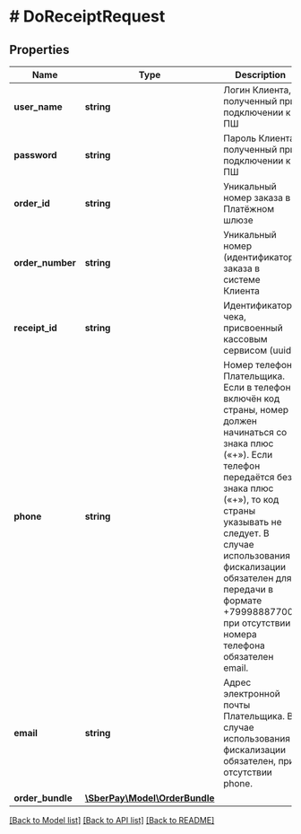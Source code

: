# # DoReceiptRequest

## Properties

Name | Type | Description | Notes
------------ | ------------- | ------------- | -------------
**user_name** | **string** | Логин Клиента, полученный при подключении к ПШ |
**password** | **string** | Пароль Клиента, полученный при подключении к ПШ |
**order_id** | **string** | Уникальный номер заказа в Платёжном шлюзе | [optional]
**order_number** | **string** | Уникальный номер (идентификатор) заказа в системе Клиента | [optional]
**receipt_id** | **string** | Идентификатор чека, присвоенный кассовым сервисом (uuid) | [optional]
**phone** | **string** | Номер телефона Плательщика. Если в телефон включён код страны, номер должен начинаться со знака плюс («+»). Если телефон передаётся без знака плюс («+»), то код страны указывать не следует. В случае использования фискализации обязателен для передачи в формате +79998887700, при отсутствии номера телефона обязателен email. | [optional]
**email** | **string** | Адрес электронной почты Плательщика. В случае использования фискализации обязателен, при отсутствии phone. | [optional]
**order_bundle** | [**\SberPay\Model\OrderBundle**](OrderBundle.md) |  |

[[Back to Model list]](../../README.md#models) [[Back to API list]](../../README.md#endpoints) [[Back to README]](../../README.md)
